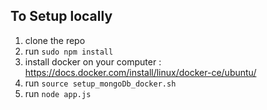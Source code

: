 ## To Setup locally

1. clone the repo
2. run `sudo npm install`
3. install docker on your computer : https://docs.docker.com/install/linux/docker-ce/ubuntu/
4. run `source setup_mongoDb_docker.sh`
5. run `node app.js`